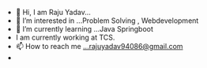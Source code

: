 - 👋 Hi, I am Raju Yadav...
- 👀 I’m interested in ...Problem Solving , Webdevelopment
- 🌱 I’m currently learning ...Java Springboot
- I am currently working at TCS.
- 📫 How to reach me ...rajuyadav94086@gmail.com
- 

<!---
raju94086/raju94086 is a ✨ special ✨ repository because its `README.md` (this file) appears on your GitHub profile.
You can click the Preview link to take a look at your changes.
--->
